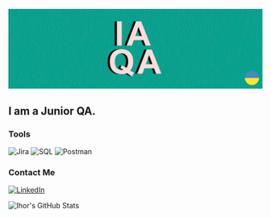 [![Header](https://github.com/IhorAvram/IhorAvram/blob/main/assets/github_preview.jpg)](https://www.linkedin.com/in/ihoravram/)

## I am a Junior QA.

### Tools
![Jira](https://img.shields.io/badge/Jira-ffffff?style=for-the-badge&logo=jira&logoColor=2684ff)
![SQL](https://img.shields.io/badge/SQL-ffffff?style=for-the-badge&logo=mysql&logoColor=#00a691)
![Postman](https://img.shields.io/badge/Postman-ffffff?style=for-the-badge&logo=postman&logoColor=#00a691)


### Contact Me
[![LinkedIn](https://img.shields.io/badge/LinkedIn-ffffff?style=for-the-badge&logo=linkedin&logoColor=0a66c2)](https://www.linkedin.com/in/ihoravram/)

![Ihor's GitHub Stats](https://github-readme-stats.vercel.app/api?username=IhorAvram&show_icons=true)


